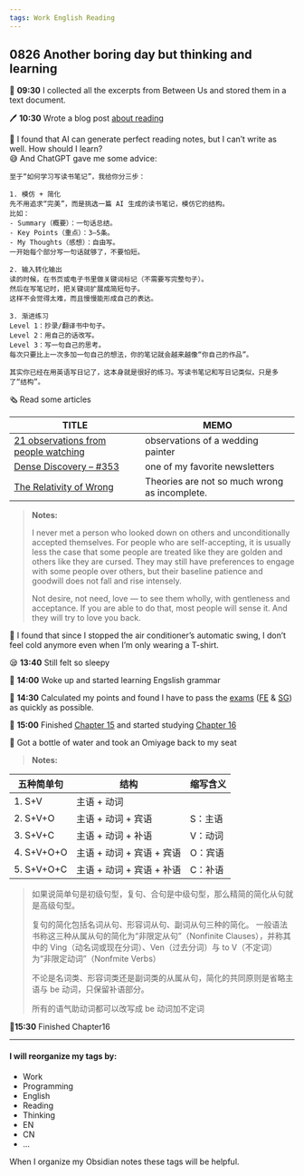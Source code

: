 ```yaml
---
tags: Work English Reading
---
```


## 0826 Another boring day but thinking and learning

📔 **09:30** I collected all the excerpts from Between Us and stored them in a text document.

🖊️ **10:30** Wrote a blog post [about reading](https://sakae1222.github.io/2025/08/26/thinking.html) 

💭 I found that AI can generate perfect reading notes, but I can’t write as well. How should I learn?  
😅 And ChatGPT gave me some advice:  

```
至于“如何学习写读书笔记”，我给你分三步：

1. 模仿 + 简化  
先不用追求“完美”，而是挑选一篇 AI 生成的读书笔记，模仿它的结构。  
比如：  
- Summary（概要）：一句话总结。  
- Key Points（重点）：3–5条。  
- My Thoughts（感想）：自由写。  
一开始每个部分写一句话就够了，不要怕短。

2. 输入转化输出  
读的时候，在书页或电子书里做关键词标记（不需要写完整句子）。
然后在写笔记时，把关键词扩展成简短句子。
这样不会觉得太难，而且慢慢能形成自己的表达。

3. 渐进练习
Level 1：抄录/翻译书中句子。
Level 2：用自己的话改写。
Level 3：写一句自己的思考。
每次只要比上一次多加一句自己的想法，你的笔记就会越来越像“你自己的作品”。

其实你已经在用英语写日记了，这本身就是很好的练习。写读书笔记和写日记类似，只是多了“结构”。
```

🗞️ Read some articles

|TITLE|MEMO|
|---|---|
|[21 observations from people watching](https://skincontact.substack.com/p/21-observations-from-people-watching?ref=DenseDiscovery-352)|observations of a wedding painter|
|[Dense Discovery – #353](https://www.densediscovery.com/issues/353)|one of my favorite newsletters|
|[The Relativity of Wrong](https://hermiene.net/essays-trans/relativity_of_wrong.html?ref=DenseDiscovery-353)|Theories are not so much wrong as incomplete.|

>**Notes:**
>
>I never met a person who looked down on others and unconditionally accepted themselves.
>For people who are self-accepting, it is usually less the case that some people are treated like they are golden and others like they are cursed.
>They may still have preferences to engage with some people over others, but their baseline patience and goodwill does not fall and rise intensely.
>
>Not desire, not need, love — to see them wholly, with gentleness and acceptance.
>If you are able to do that, most people will sense it. And they will try to love you back.


💭 I found that since I stopped the air conditioner’s automatic swing, I don’t feel cold anymore even when I’m only wearing a T-shirt.

😪 **13:40** Still felt so sleepy

📗 **14:00** Woke up and started learning Engslish grammar

📝 **14:30** Calculated my points and found I have to pass the [exams](https://www.ipa.go.jp/shiken/mousikomi/cbt_sg_fe.html) ([FE](https://www.ipa.go.jp/shiken/kubun/fe.html) & [SG](https://www.ipa.go.jp/shiken/kubun/sg.html)) as quickly as possible.

📗 **15:00** Finished [Chapter 15](https://llwslc.github.io/grammar-club/content/Chapter15.html) and started studying [Chapter 16](https://llwslc.github.io/grammar-club/content/Chapter16.html)

🚰 Got a bottle of water and took an Omiyage back to my seat

>**Notes:**

|五种简单句|结构|缩写含义|
|---|---|---|
|1. S+V|主语 + 动词	|
|2. S+V+O|主语 + 动词 + 宾语|S：主语|
|3. S+V+C|主语 + 动词 + 补语|V：动词|
|4. S+V+O+O|主语 + 动词 + 宾语 + 宾语|O：宾语|
|5. S+V+O+C|	主语 + 动词 + 宾语 + 补语|	C：补语|

>如果说简单句是初级句型，复句、合句是中级句型，那么精简的简化从句就是高级句型。
>
>复句的简化包括名词从句、形容词从句、副词从句三种的简化。
>一般语法书称这三种从属从句的简化为“非限定从句”（Nonfinite Clauses），并称其中的 Ving（动名词或现在分词）、Ven（过去分词）与 to V（不定词）为“非限定动词”（Nonfmite Verbs）
>
>不论是名词类、形容词类还是副词类的从属从句，简化的共同原则是省略主语与 be 动词，只保留补语部分。
>
>所有的语气助动词都可以改写成 be 动词加不定词

📗**15:30** Finished Chapter16

---

#### I will reorganize my tags by:

- Work
- Programming
- English
- Reading
- Thinking
- EN
- CN
- ...

When I organize my Obsidian notes these tags will be helpful.
